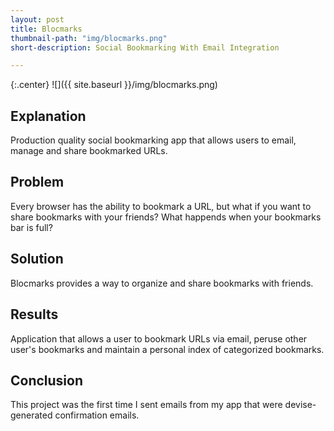 ```yaml
---
layout: post
title: Blocmarks
thumbnail-path: "img/blocmarks.png"
short-description: Social Bookmarking With Email Integration

---
```


{:.center}
![]({{ site.baseurl }}/img/blocmarks.png)

## Explanation
Production quality social bookmarking app that allows users to email, manage and share bookmarked URLs.

## Problem
Every browser has the ability to bookmark a URL, but what if you want to share bookmarks with your friends? What happends when your bookmarks bar is full?


## Solution
Blocmarks provides a way to organize and share bookmarks with friends.


## Results
Application that allows a user to bookmark URLs via email, peruse other user's bookmarks and maintain a personal index of categorized bookmarks.


## Conclusion
This project was the first time I sent emails from my app that were devise-generated confirmation emails.
